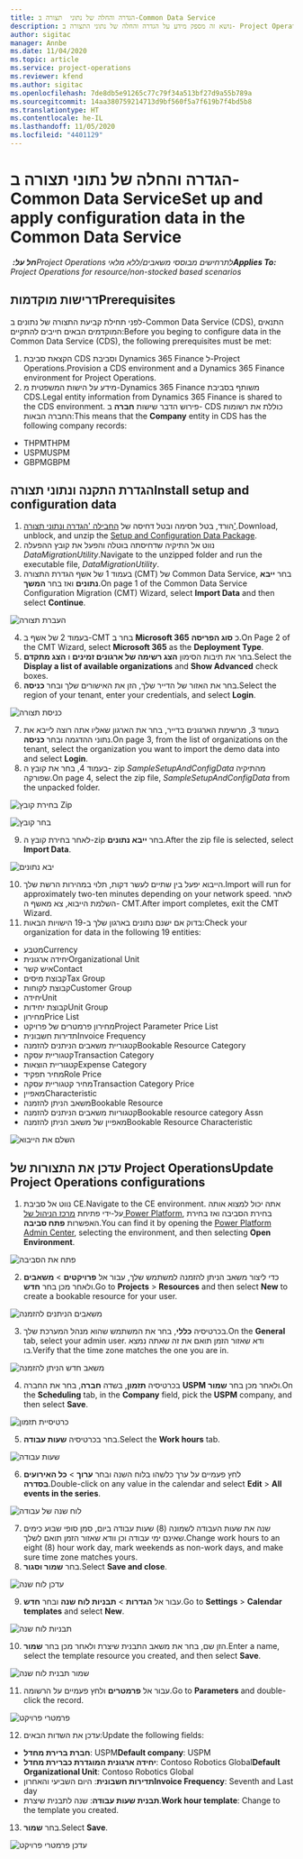 ```yaml
---
title: הגדרה והחלה של נתוני  תצורה ב-Common Data Service
description: נושא זה מספק מידע על הגדרה והחלה של נתוני התצורה ב- Project Operations.
author: sigitac
manager: Annbe
ms.date: 11/04/2020
ms.topic: article
ms.service: project-operations
ms.reviewer: kfend
ms.author: sigitac
ms.openlocfilehash: 7de8db5e91265c77c79f34a513bf27d9a55b789a
ms.sourcegitcommit: 14aa380759214713d9bf560f5a7f619b7f4bd5b8
ms.translationtype: HT
ms.contentlocale: he-IL
ms.lasthandoff: 11/05/2020
ms.locfileid: "4401129"
---
```

# <a name="set-up-and-apply-configuration-data-in-the-common-data-service"></a><span data-ttu-id="f2b0b-103">הגדרה והחלה של נתוני  תצורה ב-Common Data Service</span><span class="sxs-lookup"><span data-stu-id="f2b0b-103">Set up and apply configuration data in the Common Data Service</span></span> 

<span data-ttu-id="f2b0b-104">_**חל על:** ‏Project Operations לתרחישים מבוססי משאבים/ללא מלאי_</span><span class="sxs-lookup"><span data-stu-id="f2b0b-104">_**Applies To:** Project Operations for resource/non-stocked based scenarios_</span></span>

## <a name="prerequisites"></a><span data-ttu-id="f2b0b-105">דרישות מוקדמות</span><span class="sxs-lookup"><span data-stu-id="f2b0b-105">Prerequisites</span></span>

<span data-ttu-id="f2b0b-106">לפני תחילת קביעת התצורה של נתונים ב-Common Data Service ‏(CDS), התנאים המוקדמים הבאים חייבים להתקיים:</span><span class="sxs-lookup"><span data-stu-id="f2b0b-106">Before you beging to configure data in the Common Data Service (CDS), the following prerequisites must be met:</span></span>

1.  <span data-ttu-id="f2b0b-107">הקצאת סביבת CDS וסביבת Dynamics 365 Finance ל-Project Operations.</span><span class="sxs-lookup"><span data-stu-id="f2b0b-107">Provision a CDS environment and a Dynamics 365 Finance environment for Project Operations.</span></span>
2.  <span data-ttu-id="f2b0b-108">מידע על הישות המשפטית מ-Dynamics 365 Finance משותף בסביבת CDS.</span><span class="sxs-lookup"><span data-stu-id="f2b0b-108">Legal entity information from Dynamics 365 Finance is shared to the CDS environment.</span></span> <span data-ttu-id="f2b0b-109">פירוש הדבר שישות **חברה** ב- CDS כוללת את רשומות החברה הבאות:</span><span class="sxs-lookup"><span data-stu-id="f2b0b-109">This means that the **Company** entity in CDS has the following company records:</span></span>
  - <span data-ttu-id="f2b0b-110">THPM</span><span class="sxs-lookup"><span data-stu-id="f2b0b-110">THPM</span></span>
  - <span data-ttu-id="f2b0b-111">USPM</span><span class="sxs-lookup"><span data-stu-id="f2b0b-111">USPM</span></span>
  - <span data-ttu-id="f2b0b-112">GBPM</span><span class="sxs-lookup"><span data-stu-id="f2b0b-112">GBPM</span></span>

## <a name="install-setup-and-configuration-data"></a><span data-ttu-id="f2b0b-113">הגדרת התקנה ונתוני תצורה</span><span class="sxs-lookup"><span data-stu-id="f2b0b-113">Install setup and configuration data</span></span>

1. <span data-ttu-id="f2b0b-114">הורד, בטל חסימה ובטל דחיסה של [החבילה 'הגדרה ונתוני תצורה'](https://download.microsoft.com/download/1/3/4/1349369c-6209-42b7-b3b4-5be0e67cacd8/ProjOpsSampleSetupData-%20Integrated%20UR1.zip).</span><span class="sxs-lookup"><span data-stu-id="f2b0b-114">Download, unblock, and unzip the [Setup and Configuration Data Package](https://download.microsoft.com/download/1/3/4/1349369c-6209-42b7-b3b4-5be0e67cacd8/ProjOpsSampleSetupData-%20Integrated%20UR1.zip).</span></span>
2. <span data-ttu-id="f2b0b-115">נווט אל התיקיה שדחיסתה בוטלה והפעל את קובץ ההפעלה *DataMigrationUtility*.</span><span class="sxs-lookup"><span data-stu-id="f2b0b-115">Navigate to the unzipped folder and run the executable file, *DataMigrationUtility*.</span></span>
3. <span data-ttu-id="f2b0b-116">בעמוד 1 של אשף הגדרת התצורה (CMT‏) של Common Data Service, בחר **ייבא נתונים** ואז בחר **המשך**.</span><span class="sxs-lookup"><span data-stu-id="f2b0b-116">On page 1 of the Common Data Service Configuration Migration (CMT) Wizard, select **Import Data** and then select **Continue**.</span></span>

![‏‫העברת תצורה](./media/1ConfigurationMigration.png)

4. <span data-ttu-id="f2b0b-118">בעמוד 2 של אשף ב-CMT בחר ב **Microsoft 365** כ **סוג הפריסה**.</span><span class="sxs-lookup"><span data-stu-id="f2b0b-118">On Page 2 of the CMT Wizard, select **Microsoft 365** as the **Deployment Type**.</span></span>
5. <span data-ttu-id="f2b0b-119">בחר את תיבות הסימון **הצג רשימה של ארגונים זמינים** ו **הצג מתקדם**.</span><span class="sxs-lookup"><span data-stu-id="f2b0b-119">Select the **Display a list of available organizations** and **Show Advanced** check boxes.</span></span>
6. <span data-ttu-id="f2b0b-120">בחר את האזור של הדייר שלך, הזן את האישורים שלך ובחר **כניסה**.</span><span class="sxs-lookup"><span data-stu-id="f2b0b-120">Select the region of your tenant, enter your credentials, and select **Login**.</span></span>

![כניסת תצורה](./media/2ConfigurationSignin.png)

7. <span data-ttu-id="f2b0b-122">בעמוד 3, מרשימת הארגונים בדייר, בחר את הארגון שאליו אתה רוצה לייבא את נתוני ההדגמה ובחר **כניסה**.</span><span class="sxs-lookup"><span data-stu-id="f2b0b-122">On page 3, from the list of organizations on the tenant, select the organization you want to import the demo data into and select **Login**.</span></span>
8. <span data-ttu-id="f2b0b-123">בעמוד 4, בחר את קובץ ה- zip *SampleSetupAndConfigData* מהתיקיה שפורקה.</span><span class="sxs-lookup"><span data-stu-id="f2b0b-123">On page 4, select the zip file, *SampleSetupAndConfigData* from the unpacked folder.</span></span>

![בחירת קובץ Zip](./media/3ZipFile.png)

![בחר קובץ](./media/4SelectAFile.png)

9. <span data-ttu-id="f2b0b-126">לאחר בחירת קובץ ה-zip בחר **ייבא נתונים**.</span><span class="sxs-lookup"><span data-stu-id="f2b0b-126">After the zip file is selected, select **Import Data**.</span></span>

![יבא נתונים](./media/5ImportData.png)

10. <span data-ttu-id="f2b0b-128">הייבוא יפעל בין שתיים לעשר דקות, תלוי במהירות הרשת שלך.</span><span class="sxs-lookup"><span data-stu-id="f2b0b-128">Import will run for approximately two-ten minutes depending on your network speed.</span></span> <span data-ttu-id="f2b0b-129">לאחר השלמת הייבוא, צא מאשף ה- CMT.</span><span class="sxs-lookup"><span data-stu-id="f2b0b-129">After import completes, exit the CMT Wizard.</span></span> 
11. <span data-ttu-id="f2b0b-130">בדוק אם ישנם נתונים בארגון שלך ב-19 הישויות הבאות:</span><span class="sxs-lookup"><span data-stu-id="f2b0b-130">Check your organization for data in the following 19 entities:</span></span>

  - <span data-ttu-id="f2b0b-131">מטבע</span><span class="sxs-lookup"><span data-stu-id="f2b0b-131">Currency</span></span>
  - <span data-ttu-id="f2b0b-132">יחידה ארגונית</span><span class="sxs-lookup"><span data-stu-id="f2b0b-132">Organizational Unit</span></span>
  - <span data-ttu-id="f2b0b-133">איש קשר</span><span class="sxs-lookup"><span data-stu-id="f2b0b-133">Contact</span></span>
  - <span data-ttu-id="f2b0b-134">קבוצת מיסים</span><span class="sxs-lookup"><span data-stu-id="f2b0b-134">Tax Group</span></span>
  - <span data-ttu-id="f2b0b-135">קבוצת לקוחות</span><span class="sxs-lookup"><span data-stu-id="f2b0b-135">Customer Group</span></span>
  - <span data-ttu-id="f2b0b-136">יחידה</span><span class="sxs-lookup"><span data-stu-id="f2b0b-136">Unit</span></span>
  - <span data-ttu-id="f2b0b-137">קבוצת יחידות</span><span class="sxs-lookup"><span data-stu-id="f2b0b-137">Unit Group</span></span>
  - <span data-ttu-id="f2b0b-138">מחירון</span><span class="sxs-lookup"><span data-stu-id="f2b0b-138">Price List</span></span>
  - <span data-ttu-id="f2b0b-139">מחירון פרמטרים של פרויקט</span><span class="sxs-lookup"><span data-stu-id="f2b0b-139">Project Parameter Price List</span></span>
  - <span data-ttu-id="f2b0b-140">תדירות חשבונית</span><span class="sxs-lookup"><span data-stu-id="f2b0b-140">Invoice Frequency</span></span>
  - <span data-ttu-id="f2b0b-141">קטגוריית משאבים הניתנים להזמנה</span><span class="sxs-lookup"><span data-stu-id="f2b0b-141">Bookable Resource Category</span></span>
  - <span data-ttu-id="f2b0b-142">קטגוריית עסקה</span><span class="sxs-lookup"><span data-stu-id="f2b0b-142">Transaction Category</span></span>
  - <span data-ttu-id="f2b0b-143">קטגוריית הוצאות</span><span class="sxs-lookup"><span data-stu-id="f2b0b-143">Expense Category</span></span>
  - <span data-ttu-id="f2b0b-144">מחיר תפקיד</span><span class="sxs-lookup"><span data-stu-id="f2b0b-144">Role Price</span></span>
  - <span data-ttu-id="f2b0b-145">מחיר קטגוריית עסקה</span><span class="sxs-lookup"><span data-stu-id="f2b0b-145">Transaction Category Price</span></span>
  - <span data-ttu-id="f2b0b-146">מאפיין</span><span class="sxs-lookup"><span data-stu-id="f2b0b-146">Characteristic</span></span>
  - <span data-ttu-id="f2b0b-147">משאב הניתן להזמנה</span><span class="sxs-lookup"><span data-stu-id="f2b0b-147">Bookable Resource</span></span>
  - <span data-ttu-id="f2b0b-148">קטגוריות משאבים הניתנים להזמנה</span><span class="sxs-lookup"><span data-stu-id="f2b0b-148">Bookable resource category Assn</span></span>
  - <span data-ttu-id="f2b0b-149">מאפיין של משאב הניתן להזמנה</span><span class="sxs-lookup"><span data-stu-id="f2b0b-149">Bookable Resource Characteristic</span></span>

![השלם את הייבוא](./media/6CompleteImport.png)

## <a name="update-project-operations-configurations"></a><span data-ttu-id="f2b0b-151">עדכן את התצורות של Project Operations</span><span class="sxs-lookup"><span data-stu-id="f2b0b-151">Update Project Operations configurations</span></span>

1. <span data-ttu-id="f2b0b-152">נווט אל סביבת CE.</span><span class="sxs-lookup"><span data-stu-id="f2b0b-152">Navigate to the CE environment.</span></span> <span data-ttu-id="f2b0b-153">אתה יכול למצוא אותה על-ידי פתיחת [מרכז הניהול של Power Platform](https://admin.powerplatform.microsoft.com/environments), בחירת הסביבה ואז בחירת האפשרות **פתח סביבה**.</span><span class="sxs-lookup"><span data-stu-id="f2b0b-153">You can find it by opening the [Power Platform Admin Center](https://admin.powerplatform.microsoft.com/environments), selecting the environment, and then selecting **Open Environment**.</span></span> 

![פתח את הסביבה](./media/7OpenEnvironment.png)

2. <span data-ttu-id="f2b0b-155">כדי ליצור משאב הניתן להזמנה למשתמש שלך, עבור אל **פרויקטים** > **משאבים** ולאחר מכן בחר **חדש**.</span><span class="sxs-lookup"><span data-stu-id="f2b0b-155">Go to **Projects** > **Resources** and then select **New** to create a bookable resource for your user.</span></span>

![משאבים הניתנים להזמנה](./media/8BookableResources.png)

3. <span data-ttu-id="f2b0b-157">בכרטיסיה **כללי**, בחר את המשתמש שהוא מנהל המערכת שלך.</span><span class="sxs-lookup"><span data-stu-id="f2b0b-157">On the **General** tab, select your admin user.</span></span> <span data-ttu-id="f2b0b-158">ודא שאזור הזמן תואם את זה שאתה נמצא בו.</span><span class="sxs-lookup"><span data-stu-id="f2b0b-158">Verify that the time zone matches the one you are in.</span></span> 

![משאב חדש הניתן להזמנה](./media/9NewBookableResource.png)

4. <span data-ttu-id="f2b0b-160">בכרטיסיה **תזמון**, בשדה **חברה**, בחר את החברה **USPM** ולאחר מכן בחר **שמור**.</span><span class="sxs-lookup"><span data-stu-id="f2b0b-160">On the **Scheduling** tab, in the **Company** field, pick the **USPM** company, and then select **Save**.</span></span> 

![כרטיסיית תזמון](./media/10SchedulingTab.png)

5. <span data-ttu-id="f2b0b-162">בחר בכרטיסיה **שעות עבודה**.</span><span class="sxs-lookup"><span data-stu-id="f2b0b-162">Select the **Work hours** tab.</span></span>  

![שעות עבודה](./media/11WorkHours.png)

6. <span data-ttu-id="f2b0b-164">לחץ פעמיים על ערך כלשהו בלוח השנה ובחר **ערוך** > **כל האירועים בסדרה**.</span><span class="sxs-lookup"><span data-stu-id="f2b0b-164">Double-click on any value in the calendar and select **Edit** > **All events in the series**.</span></span> 

![לוח שנה של עבודה](./media/12WorkCalendar.png)

7. <span data-ttu-id="f2b0b-166">שנה את שעות העבודה לשמונה (8) שעות עבודה ביום, סמן סופי שבוע כימים שאינם ימי עבודה וכן וודא שאזור הזמן תואם לשלך.</span><span class="sxs-lookup"><span data-stu-id="f2b0b-166">Change work hours to an eight (8) hour work day, mark weekends as non-work days, and make sure time zone matches yours.</span></span> 
8. <span data-ttu-id="f2b0b-167">בחר **שמור וסגור**.</span><span class="sxs-lookup"><span data-stu-id="f2b0b-167">Select **Save and close**.</span></span>

![עדכן לוח שנה](./media/13UpdateCalendar.png)

9. <span data-ttu-id="f2b0b-169">עבור אל **הגדרות** > **תבניות לוח שנה** ובחר **חדש**.</span><span class="sxs-lookup"><span data-stu-id="f2b0b-169">Go to **Settings** > **Calendar templates** and select **New**.</span></span>
 
 ![תבניות לוח שנה](./media/14CalendarTemplates.png)
 
 10. <span data-ttu-id="f2b0b-171">הזן שם, בחר את משאב התבנית שיצרת ולאחר מכן בחר **שמור**.</span><span class="sxs-lookup"><span data-stu-id="f2b0b-171">Enter a name, select the template resource you created, and then select **Save**.</span></span> 
 
 ![שמור תבנית לוח שנה](./media/15SaveCalendarTemplate.png)
 
 11. <span data-ttu-id="f2b0b-173">עבור אל **פרמטרים** ולחץ פעמיים על הרשומה.</span><span class="sxs-lookup"><span data-stu-id="f2b0b-173">Go to **Parameters** and double-click the record.</span></span> 
 
 ![פרמטרי פרויקט](./media/16ProjectParameters.png)
 
12. <span data-ttu-id="f2b0b-175">עדכן את השדות הבאים:</span><span class="sxs-lookup"><span data-stu-id="f2b0b-175">Update the following fields:</span></span>

 - <span data-ttu-id="f2b0b-176">**חברת ברירת מחדל**: USPM</span><span class="sxs-lookup"><span data-stu-id="f2b0b-176">**Default company**: USPM</span></span>
 - <span data-ttu-id="f2b0b-177">**יחידה ארגונית המוגדרת כברירת מחדל**: Contoso Robotics Global</span><span class="sxs-lookup"><span data-stu-id="f2b0b-177">**Default Organizational Unit**: Contoso Robotics Global</span></span>
 - <span data-ttu-id="f2b0b-178">**תדירות חשבונית**: היום השביעי והאחרון</span><span class="sxs-lookup"><span data-stu-id="f2b0b-178">**Invoice Frequency**: Seventh and Last day</span></span>
 - <span data-ttu-id="f2b0b-179">**תבנית שעות עבודה**: שנה לתבנית שיצרת.</span><span class="sxs-lookup"><span data-stu-id="f2b0b-179">**Work hour template**: Change to the template you created.</span></span>

13. <span data-ttu-id="f2b0b-180">בחר **שמור**.</span><span class="sxs-lookup"><span data-stu-id="f2b0b-180">Select **Save**.</span></span> 

![עדכן פרמטרי פרויקט](./media/17UpdatedProjectParameters.png)
